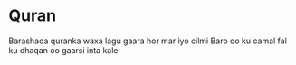 # Quran
Barashada quranka waxa lagu gaara hor mar iyo cilmi 
Baro oo ku camal fal ku dhaqan oo gaarsi inta kale 
